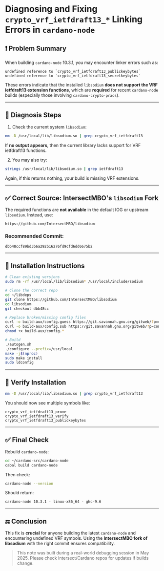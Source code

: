 # Diagnosing and Fixing `crypto_vrf_ietfdraft13_*` Linking Errors in `cardano-node`

## ❗ Problem Summary

When building `cardano-node` 10.3.1, you may encounter linker errors such as:

```
undefined reference to `crypto_vrf_ietfdraft13_publickeybytes`
undefined reference to `crypto_vrf_ietfdraft13_secretkeybytes`
```

These errors indicate that the installed `libsodium` **does not support the VRF ietfdraft13 extension functions**, which are **required** for recent `cardano-node` builds (especially those involving `cardano-crypto-praos`).

---

## 🧪 Diagnosis Steps

1. Check the current system `libsodium`:

```bash
nm -D /usr/local/lib/libsodium.so | grep crypto_vrf_ietfdraft13
```

If **no output appears**, then the current library lacks support for VRF ietfdraft13 functions.

2. You may also try:

```bash
strings /usr/local/lib/libsodium.so | grep ietfdraft13
```

Again, if this returns nothing, your build is missing VRF extensions.

---

## ✅ Correct Source: IntersectMBO's `libsodium` Fork

The required functions are **not available** in the default IOG or upstream `libsodium`. Instead, use:

```
https://github.com/IntersectMBO/libsodium
```

### Recommended Commit:

```
dbb48ccf89bd3b6a292b16276fd9cfd6dd6675b2
```

---

## 🔧 Installation Instructions

```bash
# Clean existing versions
sudo rm -rf /usr/local/lib/libsodium* /usr/local/include/sodium

# Clone the correct repo
cd ~/libdeps
git clone https://github.com/IntersectMBO/libsodium
cd libsodium
git checkout dbb48cc

# Replace broken/missing config files
curl -o build-aux/config.guess https://git.savannah.gnu.org/gitweb/?p=config.git\;a=blob_plain\;f=config.guess\;hb=HEAD
curl -o build-aux/config.sub https://git.savannah.gnu.org/gitweb/?p=config.git\;a=blob_plain\;f=config.sub\;hb=HEAD
chmod +x build-aux/config.*

# Build
./autogen.sh
./configure --prefix=/usr/local
make -j$(nproc)
sudo make install
sudo ldconfig
```

---

## 🔁 Verify Installation

```bash
nm -D /usr/local/lib/libsodium.so | grep crypto_vrf_ietfdraft13
```

You should now see multiple symbols like:

```
crypto_vrf_ietfdraft13_prove
crypto_vrf_ietfdraft13_verify
crypto_vrf_ietfdraft13_publickeybytes
```

---

## ✅ Final Check

Rebuild `cardano-node`:

```bash
cd ~/cardano-src/cardano-node
cabal build cardano-node
```

Then check:

```bash
cardano-node --version
```

Should return:

```
cardano-node 10.3.1 - linux-x86_64 - ghc-9.6
```

---

## 🔚 Conclusion

This fix is **crucial** for anyone building the latest `cardano-node` and encountering undefined VRF symbols. Using the **IntersectMBO fork of libsodium** with the right commit ensures compatibility.

> This note was built during a real-world debugging session in May 2025. Please check Intersect/Cardano repos for updates if builds change.
